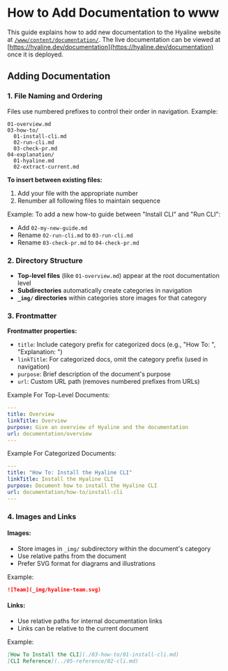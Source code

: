 # How to Add Documentation to www

This guide explains how to add new documentation to the Hyaline website at [`/www/content/documentation/`](../../www/content/documentation/). The live documentation can be viewed at [https://hyaline.dev/documentation](https://hyaline.dev/documentation) once it is deployed.

## Adding Documentation

### 1. File Naming and Ordering

Files use numbered prefixes to control their order in navigation. Example:

```
01-overview.md
03-how-to/
  01-install-cli.md
  02-run-cli.md
  03-check-pr.md
04-explanation/
  01-hyaline.md
  02-extract-current.md
```

**To insert between existing files:**
1. Add your file with the appropriate number
2. Renumber all following files to maintain sequence

Example: To add a new how-to guide between "Install CLI" and "Run CLI":
- Add `02-my-new-guide.md`
- Rename `02-run-cli.md` to `03-run-cli.md`
- Rename `03-check-pr.md` to `04-check-pr.md`

### 2. Directory Structure

- **Top-level files** (like `01-overview.md`) appear at the root documentation level
- **Subdirectories** automatically create categories in navigation
- **`_img/` directories** within categories store images for that category

### 3. Frontmatter

**Frontmatter properties:**
- `title`: Include category prefix for categorized docs (e.g., "How To: ", "Explanation: ")
- `linkTitle`: For categorized docs, omit the category prefix (used in navigation)
- `purpose`: Brief description of the document's purpose
- `url`: Custom URL path (removes numbered prefixes from URLs)


Example For Top-Level Documents:
```yaml
---
title: Overview
linkTitle: Overview
purpose: Give an overview of Hyaline and the documentation
url: documentation/overview
---
```

Example For Categorized Documents:
```yaml
---
title: "How To: Install the Hyaline CLI"
linkTitle: Install the Hyaline CLI
purpose: Document how to install the Hyaline CLI
url: documentation/how-to/install-cli
---
```

### 4. Images and Links

#### Images:
- Store images in `_img/` subdirectory within the document's category
- Use relative paths from the document
- Prefer SVG format for diagrams and illustrations

Example:
```markdown
![Team](_img/hyaline-team.svg)
```

#### Links:
- Use relative paths for internal documentation links
- Links can be relative to the current document

Example:
```markdown
[How To Install the CLI](./03-how-to/01-install-cli.md)
[CLI Reference](../05-reference/02-cli.md)
```